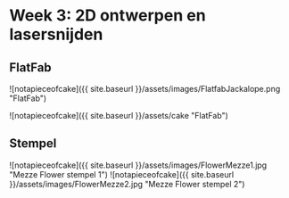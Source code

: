 # Week 3: 2D ontwerpen en lasersnijden

## FlatFab

<to come>

![notapieceofcake]({{ site.baseurl }}/assets/images/FlatfabJackalope.png "FlatFab")

![notapieceofcake]({{ site.baseurl }}/assets/cake "FlatFab")

## Stempel

<to come>
  
![notapieceofcake]({{ site.baseurl }}/assets/images/FlowerMezze1.jpg "Mezze Flower stempel 1")
![notapieceofcake]({{ site.baseurl }}/assets/images/FlowerMezze2.jpg "Mezze Flower stempel 2")
